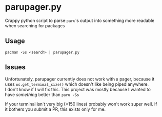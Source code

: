 # parupager.py
Crappy python script to parse `paru`'s output into something more readable when searching for packages

## Usage

    pacman -Ss <search> | parupager.py

## Issues

Unfortunately, parupager currently does not work with a pager, because it uses `os.get_terminal_size()` which doesn't like being piped anywhere.\
I don't know if I will fix this. This project was mostly because I wanted to have *something* better than `paru -Ss`

If your terminal isn't very big (<150 lines) probably won't work super well. If it bothers you submit a PR, this exists only for me.
